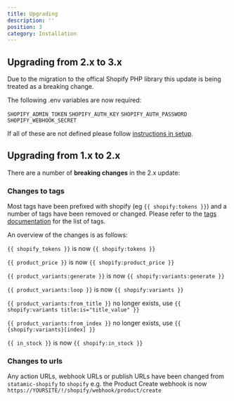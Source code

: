 ```yaml
---
title: Upgrading
description: ''
position: 3
category: Installation
---
```


## Upgrading from 2.x to 3.x

Due to the migration to the offical Shopify PHP library this update is being treated as a breaking change. 

The following .env variables are now required:

`SHOPIFY_ADMIN_TOKEN`
`SHOPIFY_AUTH_KEY`
`SHOPIFY_AUTH_PASSWORD`
`SHOPIFY_WEBHOOK_SECRET`

If all of these are not defined please follow [instructions in setup](/setup).


## Upgrading from 1.x to 2.x

There are a number of **breaking changes** in the 2.x update:

### Changes to tags

Most tags have been prefixed with shopify (eg `{{ shopify:tokens }}`) and a number of tags have been removed or changed. Please refer to the [tags documentation](frontend/tags) for the list of tags.

An overview of the changes is as follows:

`{{ shopify_tokens }}` is now `{{ shopify:tokens }}`

`{{ product_price }}` is now `{{ shopify:product_price }}`

`{{ product_variants:generate }}` is now `{{ shopify:variants:generate }}`

`{{ product_variants:loop }}` is now `{{ shopify:variants }}`

`{{ product_variants:from_title }}` no longer exists, use `{{ shopify:variants title:is="title_value" }}`

`{{ product_variants:from_index }}` no longer exists, use `{{ {shopify:variants}[index] }}`

`{{ in_stock }}` is now `{{ shopify:in_stock }}`



### Changes to urls

Any action URLs, webhook URLs or publish URLs have been changed from `statamic-shopify` to `shopify` e.g. the Product Create webhook is now `https://YOURSITE/!/shopify/webhook/product/create`